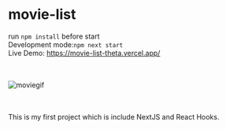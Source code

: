# movie-list
run ``npm install`` before start<br>
Development mode:``npm next start`` <br>
Live Demo: https://movie-list-theta.vercel.app/

<br><br>
![moviegif](https://user-images.githubusercontent.com/45670152/98168080-17cf0580-1efb-11eb-89e9-19cfe5004a76.gif)



<br><br>
This is my first project which is include NextJS and React Hooks.


